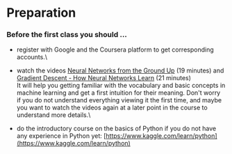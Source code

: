 # Preparation

### Before the first class you should ...

* register with Google and the Coursera platform to get corresponding accounts.\

* watch the videos [Neural Networks from the Ground Up](https://www.youtube.com/watch?v=aircAruvnKk\&list=PLZHQObOWTQDNU6R1\_67000Dx\_ZCJB-3pi\&index=1) (19 minutes) and [Gradient Descent - How Neural Networks Learn](https://www.youtube.com/watch?v=IHZwWFHWa-w\&list=PLZHQObOWTQDNU6R1\_67000Dx\_ZCJB-3pi\&index=2) (21 minutes)\
  It will help you getting familiar with the vocabulary and basic concepts in machine learning and get a first intuition for their meaning. Don't worry if you do not understand everything viewing it the first time, and maybe you want to watch the videos again at a later point in the course to understand more details.\

* do the introductory course on the basics of Python if you do not have any experience in Python yet: [https://www.kaggle.com/learn/python](https://www.kaggle.com/learn/python)
